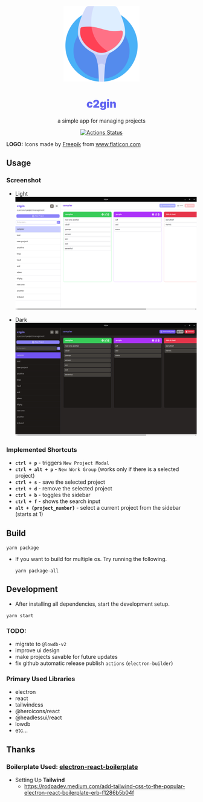 <div style="text-align:center">
  <img src="./assets/icon.svg" height=200 width=200 />
  <h1 style="color:#6366f1;font-weight:900;">c2gin</h1>

  <p>a simple app for managing projects</p>
  
  [![Actions Status](https://github.com/TheBoringDude/c2gin/workflows/Test/badge.svg)](https://github.com/TheBoringDude/c2gin/actions)
</div>

<div><strong>LOGO:</strong> Icons made by <a href="https://www.freepik.com" title="Freepik">Freepik</a> from <a href="https://www.flaticon.com/" title="Flaticon">www.flaticon.com</a></div>

## Usage

### Screenshot

- Light
  ![screenshot (light-version)](./screenshot.png)

- Dark
  ![screenshot (dark-version)](./screenshot-dark.png)

### Implemented Shortcuts

- **`ctrl + p`** - triggers `New Project Modal`
- **`ctrl + alt + p`** - `New Work Group` (works only if there is a selected project)
- **`ctrl + s`** - save the selected project
- **`ctrl + d`** - remove the selected project
- **`ctrl + b`** - toggles the sidebar
- **`ctrl + f`** - shows the search input
- **`alt + {project_number}`** - select a current project from the sidebar (starts at 1)

## Build

```
yarn package
```

- If you want to build for multiple os. Try running the following.
  ```
  yarn package-all
  ```

## Development

- After installing all dependencies, start the development setup.

```
yarn start
```

### TODO:

- migrate to `@lowdb-v2`
- improve ui design
- make projects savable for future updates
- fix github automatic release publish `actions` (`electron-builder`)

### Primary Used Libraries

- electron
- react
- tailwindcss
- @heroicons/react
- @headlessui/react
- lowdb
- etc...

## Thanks

### Boilerplate Used: [electron-react-boilerplate](https://github.com/electron-react-boilerplate/electron-react-boilerplate)

- Setting Up **Tailwind**
  - https://rodpadev.medium.com/add-tailwind-css-to-the-popular-electron-react-boilerplate-erb-f1286b5b04f
